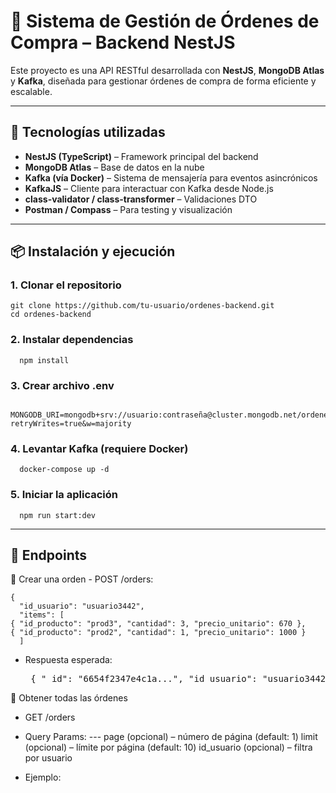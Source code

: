 # 🛒 Sistema de Gestión de Órdenes de Compra – Backend NestJS

Este proyecto es una API RESTful desarrollada con **NestJS**, **MongoDB Atlas** y **Kafka**, diseñada para gestionar órdenes de compra de forma eficiente y escalable.

---

## 🚀 Tecnologías utilizadas

- **NestJS (TypeScript)** – Framework principal del backend
- **MongoDB Atlas** – Base de datos en la nube
- **Kafka (vía Docker)** – Sistema de mensajería para eventos asincrónicos
- **KafkaJS** – Cliente para interactuar con Kafka desde Node.js
- **class-validator / class-transformer** – Validaciones DTO
- **Postman / Compass** – Para testing y visualización

---

## 📦 Instalación y ejecución

### 1. Clonar el repositorio
    git clone https://github.com/tu-usuario/ordenes-backend.git
    cd ordenes-backend
### 2. Instalar dependencias
      npm install
### 3. Crear archivo .env
      MONGODB_URI=mongodb+srv://usuario:contraseña@cluster.mongodb.net/ordenes_db?retryWrites=true&w=majority
### 4. Levantar Kafka (requiere Docker)
      docker-compose up -d
### 5. Iniciar la aplicación
      npm run start:dev
---

## 📮 Endpoints
🔹 Crear una orden
    - POST /orders:
                   
    {
      "id_usuario": "usuario3442",
      "items": [
    { "id_producto": "prod3", "cantidad": 3, "precio_unitario": 670 },
    { "id_producto": "prod2", "cantidad": 1, "precio_unitario": 1000 }
      ]
-  Respuesta esperada:
    <pre> { "_id": "6654f2347e4c1a...", "id_usuario": "usuario3442", "items": [ { "id_producto": "prod3", "cantidad": 3, "precio_unitario": 670, "_id": "..." } ], "total": 2010, "fecha_creacion": "2025-05-06T16:22:29.275Z", "__v": 0 } </pre>
🔹 Obtener todas las órdenes
- GET /orders

- Query Params:
--- page (opcional) – número de página (default: 1)
      limit (opcional) – límite por página (default: 10)
      id_usuario (opcional) – filtra por usuario

- Ejemplo:




